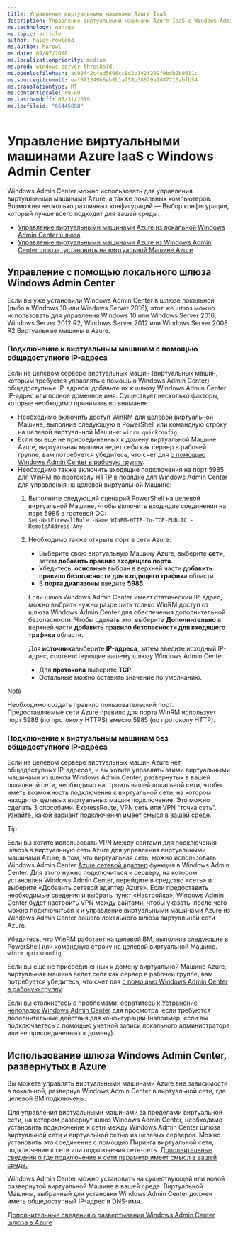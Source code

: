 ```yaml
---
title: Управление виртуальными машинами Azure IaaS
description: Управление виртуальными машинами Azure IaaS с Windows Admin Center (Гонолулу проекта)
ms.technology: manage
ms.topic: article
author: haley-rowland
ms.author: harowl
ms.date: 09/07/2018
ms.localizationpriority: medium
ms.prod: windows-server-threshold
ms.openlocfilehash: ac98f42c4ad5606cc8d2b142f209f9bdb2b9611c
ms.sourcegitcommit: eaf071249b6eb6b1a758b38579a2d87710abfb54
ms.translationtype: MT
ms.contentlocale: ru-RU
ms.lasthandoff: 05/31/2019
ms.locfileid: "66445898"
---
```

# <a name="manage-azure-iaas-virtual-machines-with-windows-admin-center"></a>Управление виртуальными машинами Azure IaaS с Windows Admin Center

Windows Admin Center можно использовать для управления виртуальными машинами Azure, а также локальных компьютеров. Возможны несколько различных конфигураций — Выбор конфигурации, который лучше всего подходит для вашей среды:
- [Управление виртуальными машинами Azure из локальной Windows Admin Center шлюза](#manage-with-an-on-premises-windows-admin-center-gateway)
- [Управление виртуальными машинами Azure из Windows Admin Center шлюза, установить на виртуальной Машине Azure](#use-a-windows-admin-center-gateway-deployed-in-azure)

## <a name="manage-with-an-on-premises-windows-admin-center-gateway"></a>Управление с помощью локального шлюза Windows Admin Center

Если вы уже установили Windows Admin Center в шлюзе локальной (либо в Windows 10 или Windows Server 2016), этот же шлюз можно использовать для управления Windows 10 или Windows Server 2016, Windows Server 2012 R2, Windows Server 2012 или Windows Server 2008 R2 Виртуальные машины в Azure. 

### <a name="connecting-to-vms-with-a-public-ip"></a>Подключение к виртуальным машинам с помощью общедоступного IP-адреса

Если на целевом сервере виртуальных машин (виртуальных машин, которым требуется управлять с помощью Windows Admin Center) общедоступные IP-адреса, добавьте их к шлюзу Windows Admin Center IP-адрес или полное доменное имя. Существует несколько факторы, которые необходимо принимать во внимание.

- Необходимо включить доступ WinRM для целевой виртуальной Машине, выполнив следующую в PowerShell или командную строку на целевой виртуальной Машине: `winrm quickconfig`
- Если вы еще не присоединенных к домену виртуальной Машине Azure, виртуальная машина ведет себя как сервер в рабочей группе, вам потребуется убедитесь, что счет для [с помощью Windows Admin Center в рабочую группу](../support/troubleshooting.md#using-windows-admin-center-in-a-workgroup).
- Необходимо также включить входящие подключения на порт 5985 для WinRM по протоколу HTTP в порядке для Windows Admin Center для управления на целевой виртуальной Машине:
  1. Выполните следующий сценарий PowerShell на целевой виртуальной Машине, чтобы включить входящие соединения на порт 5985 в гостевой ОС:   
     `Set-NetFirewallRule -Name WINRM-HTTP-In-TCP-PUBLIC -RemoteAddress Any`

  2. Необходимо также открыть порт в сети Azure:

     - Выберите свою виртуальную Машину Azure, выберите **сети**, затем **добавить правило входящего порта**. 
     - Убедитесь, **основные** выбран в верхней части **добавить правило безопасности для входящего трафика** области.
     - В **порта диапазоны** введите **5985**.
    
     Если шлюз Windows Admin Center имеет статический IP-адрес, можно выбрать нужно разрешить только WinRM доступ от шлюза Windows Admin Center для обеспечения дополнительной безопасности.
     Чтобы сделать это, выберите **Дополнительно** в верхней части **добавить правило безопасности для входящего трафика** области.

     Для **источника**выберите **IP-адреса**, затем введите исходный IP-адрес, соответствующие вашему шлюзу Windows Admin Center.

     - Для **протокола** выберите **TCP**.
     - Остальные можно оставить значение по умолчанию.

> [!NOTE]
> Необходимо создать правило пользовательский порт. Предоставляемые сети Azure правило для порта WinRM использует порт 5986 (по протоколу HTTPS) вместо 5985 (по протоколу HTTP). 

### <a name="connecting-to-vms-without-a-public-ip"></a>Подключение к виртуальным машинам без общедоступного IP-адреса

Если на целевом сервере виртуальных машин Azure нет общедоступных IP-адресов, и вы хотите управлять этими виртуальными машинами из шлюза Windows Admin Center, развернутых в вашей локальной сети, необходимо настроить вашей локальной сети, чтобы иметь возможность подключения к виртуальной сети, на котором находятся целевых виртуальных машин подключение. Это можно сделать 3 способами. ExpressRoute, VPN сеть или VPN "точка сеть". [Узнайте, какой вариант подключения имеет смысл в вашей среде.](https://docs.microsoft.com/azure/vpn-gateway/vpn-gateway-plan-design) 

>[!TIP]
>Если вы хотите использовать VPN между сайтами для подключения шлюза в виртуальную сеть Azure для управления виртуальными машинами Azure, в том, что виртуальная сеть, можно использовать Windows Admin Center [Azure сетевой адаптер](https://aka.ms/WACNetworkAdapter) функция в Windows Admin Center. Для этого нужно подключиться к серверу, на котором установлен Windows Admin Center, перейдите в средство «сеть» и выберите «Добавить сетевой адаптер Azure». Если предоставить необходимые сведения и выбрать пункт «Настройка», Windows Admin Center будет настроить VPN между сайтами, чтобы указать, после чего можно подключиться к и управление виртуальными машинами Azure из Windows Admin Center вашего локального шлюза виртуальной сети Azure.

Убедитесь, что WinRM работает на целевой ВМ, выполнив следующие в PowerShell или командную строку на целевой виртуальной Машине. `winrm quickconfig`

Если вы еще не присоединенных к домену виртуальной Машине Azure, виртуальная машина ведет себя как сервер в рабочей группе, вам потребуется убедитесь, что счет для [с помощью Windows Admin Center в рабочую группу](../support/troubleshooting.md#using-windows-admin-center-in-a-workgroup).

Если вы столкнетесь с проблемами, обратитесь к [Устранение неполадок Windows Admin Center](../support/troubleshooting.md) для просмотра, если требуются дополнительные действия для конфигурации (например, если вы подключаетесь с помощью учетной записи локального администратора или не присоединенных к домену).

## <a name="use-a-windows-admin-center-gateway-deployed-in-azure"></a>Использование шлюза Windows Admin Center, развернутых в Azure

Вы можете управлять виртуальными машинами Azure вне зависимости в локальной, развернув Windows Admin Center в виртуальной сети, где целевой ВМ подключены. 

Для управления виртуальными машинами за пределами виртуальной сети, на котором развернут шлюз Windows Admin Center, необходимо установить подключение к сети между Windows Admin Center шлюза виртуальной сети и виртуальной сетью из целевых серверов. Можно установить это соединение с помощью Пиринга виртуальной сети, подключение к сети или подключения сеть-сеть. [Дополнительные сведения о где подключение к сети параметр имеет смысл в вашей среде.](https://docs.microsoft.com/azure/vpn-gateway/vpn-gateway-howto-vnet-vnet-resource-manager-portal)

Windows Admin Center можно установить на существующей или новой развернутой виртуальной Машине в вашей среде. Виртуальной Машины, выбранный для установки Windows Admin Center должен иметь общедоступный IP-адрес и DNS-имя.

[Дополнительные сведения о развертывании Windows Admin Center шлюза в Azure](deploy-wac-in-azure.md)